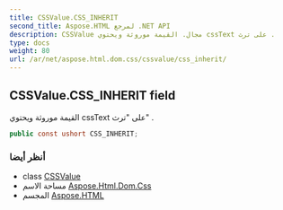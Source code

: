 ```yaml
---
title: CSSValue.CSS_INHERIT
second_title: Aspose.HTML لمرجع .NET API
description: CSSValue مجال. القيمة موروثة ويحتوي cssText على ترث .
type: docs
weight: 80
url: /ar/net/aspose.html.dom.css/cssvalue/css_inherit/
---
```

## CSSValue.CSS_INHERIT field

القيمة موروثة ويحتوي cssText على "ترث" .

```csharp
public const ushort CSS_INHERIT;
```

### أنظر أيضا

* class [CSSValue](../)
* مساحة الاسم [Aspose.Html.Dom.Css](../../cssvalue/)
* المجسم [Aspose.HTML](../../../)


